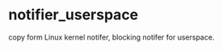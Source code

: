 notifier_userspace
==================

copy form Linux kernel notifer, blocking notifer for userspace.
